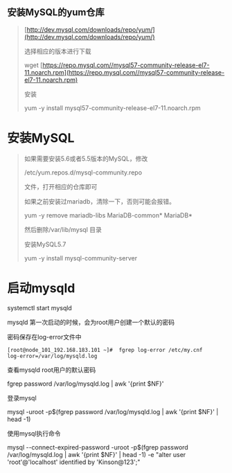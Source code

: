 ## 安装MySQL的**yum仓库**

> [http://dev.mysql.com/downloads/repo/yum/](http://dev.mysql.com/downloads/repo/yum/)
>
> 选择相应的版本进行下载
>
> wget [https://repo.mysql.com//mysql57-community-release-el7-11.noarch.rpm](https://repo.mysql.com//mysql57-community-release-el7-11.noarch.rpm)
>
> 安装
>
> yum -y install mysql57-community-release-el7-11.noarch.rpm

# 安装MySQL

> 如果需要安装5.6或者5.5版本的MySQL，修改
>
> /etc/yum.repos.d/mysql-community.repo
>
> 文件，打开相应的仓库即可
>
> 如果之前安装过mariadb，清除一下，否则可能会报错。
>
> yum -y remove mariadb-libs MariaDB-common\*  MariaDB\*
>
> 然后删除/var/lib/mysql 目录
>
> 安装MySQL5.7
>
> yum -y install mysql-community-server

# 启动mysqld

systemctl start mysqld

mysqld 第一次启动的时候，会为root用户创建一个默认的密码

密码保存在log-error文件中

```shell
[root@node_101_192.168.183.101 ~]#  fgrep log-error /etc/my.cnf
log-error=/var/log/mysqld.log
```

查看mysqld root用户的默认密码

fgrep password /var/log/mysqld.log \| awk '{print $NF}'

登录mysql

mysql -uroot -p$\(fgrep password /var/log/mysqld.log \| awk '{print $NF}' \| head -1\)

使用mysql执行命令

mysql --connect-expired-password -uroot -p$\(fgrep password /var/log/mysqld.log \| awk '{print $NF}' \| head -1\) -e "alter user 'root'@'localhost' identified by 'Kinson@123';"

